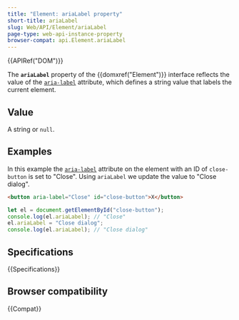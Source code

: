 ```yaml
---
title: "Element: ariaLabel property"
short-title: ariaLabel
slug: Web/API/Element/ariaLabel
page-type: web-api-instance-property
browser-compat: api.Element.ariaLabel
---
```


{{APIRef("DOM")}}

The **`ariaLabel`** property of the {{domxref("Element")}} interface reflects the value of the [`aria-label`](/en-US/docs/Web/Accessibility/ARIA/Reference/Attributes/aria-label) attribute, which defines a string value that labels the current element.

## Value

A string or `null`.

## Examples

In this example the [`aria-label`](/en-US/docs/Web/Accessibility/ARIA/Reference/Attributes/aria-label) attribute on the element with an ID of `close-button` is set to "Close". Using `ariaLabel` we update the value to "Close dialog".

```html
<button aria-label="Close" id="close-button">X</button>
```

```js
let el = document.getElementById("close-button");
console.log(el.ariaLabel); // "Close"
el.ariaLabel = "Close dialog";
console.log(el.ariaLabel); // "Close dialog"
```

## Specifications

{{Specifications}}

## Browser compatibility

{{Compat}}
